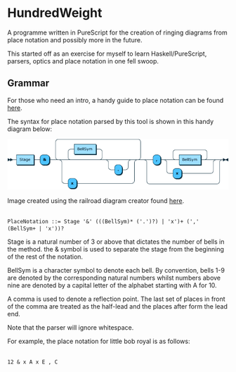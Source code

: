 # HundredWeight

A programme written in PureScript for the creation of ringing diagrams from place notation and possibly more in the future.

This started off as an exercise for myself to learn Haskell/PureScript, parsers, optics and place notation in one fell swoop.

## Grammar

For those who need an intro, a handy guide to place notation can be found [here](https://rsw.me.uk/blueline/methods/notation).

The syntax for place notation parsed by this tool is shown in this handy diagram below:

![Diagram of Place Notation Grammar (see EBNF below)](images/PlaceNotation.png)

Image created using the railroad diagram creator found [here](https://www.bottlecaps.de/rr/ui).

``` EBNF

PlaceNotation ::= Stage '&' (((BellSym)* ('.')?) | 'x')+ (',' (BellSym+ | 'x'))?

```

Stage is a natural number of 3 or above that dictates the number of bells in the method. the & symbol is used to separate the stage from the beginning of the rest of the notation.

BellSym is a character symbol to denote each bell. By convention, bells 1-9 are denoted by the corresponding natural numbers whilst numbers above nine are denoted by a capital letter of the alphabet starting with A for 10.

A comma is used to denote a reflection point. The last set of places in front of the comma are treated as the half-lead and the places after form the lead end.

Note that the parser will ignore whitespace.

For example, the place notation for little bob royal is as follows:

``` PlaceNotation

12 & x A x E , C

```
